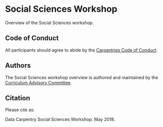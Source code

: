 # Social Sciences Workshop

Overview of the Social Sciences workshop. 

## Code of Conduct

All participants should agree to abide by the [Carpentries Code of Conduct](https://docs.carpentries.org/topic_folders/policies/code-of-conduct.html).

## Authors

The Social Sciences workshop overview is authored and maintained by the [Curriculum Advisory Committee](http://www.datacarpentry.org/lesson-leadership/#curriculum-advisors---social-sciences).

## Citation

Please cite as:

Data Carpentry Social Sciences Workshop. May 2018. 
